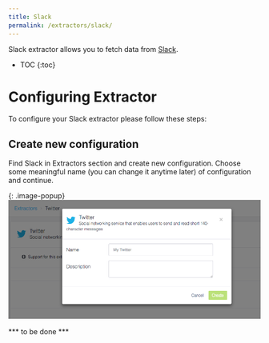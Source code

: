 ```yaml
---
title: Slack
permalink: /extractors/slack/
---
```


Slack extractor allows you to fetch data from [Slack](https://slack.com/).

* TOC
{:toc}

# Configuring Extractor
To configure your Slack extractor please follow these steps:

## Create new configuration

Find Slack in Extractors section and create new configuration.
Choose some meaningful name (you can change it anytime later) of configuration and continue.


{: .image-popup}
![Slack New Configuration](/extractors/twitter/01-new-configuration.png)

*** to be done ***